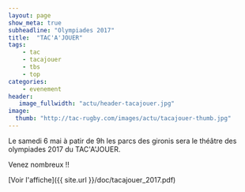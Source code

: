 ```yaml
---
layout: page
show_meta: true
subheadline: "Olympiades 2017"
title:  "TAC'A'JOUER"
tags:
    - tac
    - tacajouer 
    - tbs
    - top
categories:
    - evenement
header:
   image_fullwidth: "actu/header-tacajouer.jpg"
image:
  thumb: "http://tac-rugby.com/images/actu/tacajouer-thumb.jpg"
---
```


Le samedi 6 mai à patir de 9h les parcs des gironis sera le théâtre des olympiades 2017 du TAC'A'JOUER.

Venez nombreux !!

[Voir l'affiche]({{ site.url }}/doc/tacajouer_2017.pdf)

